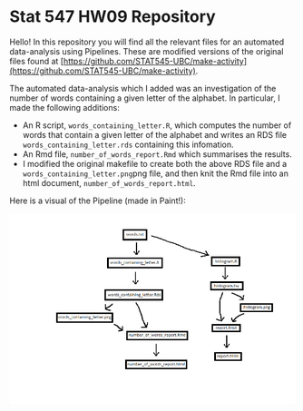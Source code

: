 Stat 547 HW09 Repository
=============

Hello! In this repository you will find all the relevant files for an automated data-analysis using Pipelines. These are modified versions of the original files found at [https://github.com/STAT545-UBC/make-activity](https://github.com/STAT545-UBC/make-activity).

The automated data-analysis which I added was an investigation of the number of words containing a given letter of the alphabet. In particular, I made the following additions:

  * An R script, `words_containing_letter.R`, which computes the number of words that contain a given letter of the alphabet and writes an RDS file `words_containing_letter.rds` containing this infomation.
  * An Rmd file, `number_of_words_report.Rmd` which summarises the results.  
  * I modified the original makefile to create both the above RDS file and a `words_containing_letter.png`png file, and then knit the Rmd file into an html document, `number_of_words_report.html`.
  
Here is a visual of the Pipeline (made in Paint!):

![](Pipeline_visual.png) 

